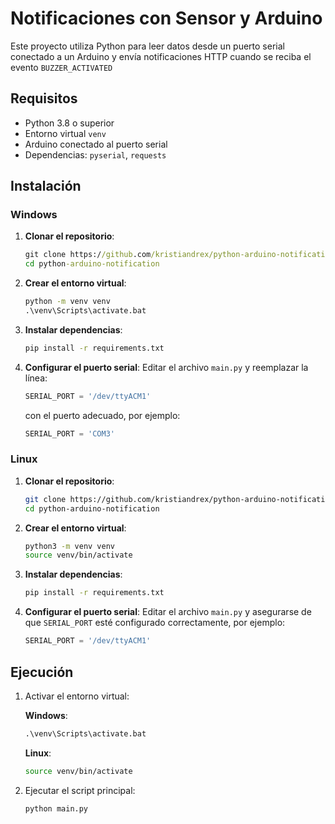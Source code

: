 # Notificaciones con Sensor y Arduino

Este proyecto utiliza Python para leer datos desde un puerto serial conectado a un Arduino y envía notificaciones HTTP cuando se reciba el evento `BUZZER_ACTIVATED`

## Requisitos
- Python 3.8 o superior
- Entorno virtual `venv`
- Arduino conectado al puerto serial
- Dependencias: `pyserial`, `requests`

## Instalación

### Windows

1. **Clonar el repositorio**:
   ```cmd
   git clone https://github.com/kristiandrex/python-arduino-notification
   cd python-arduino-notification
   ```

2. **Crear el entorno virtual**:
   ```cmd
   python -m venv venv
   .\venv\Scripts\activate.bat
   ```

3. **Instalar dependencias**:
   ```cmd
   pip install -r requirements.txt
   ```

4. **Configurar el puerto serial**:
   Editar el archivo `main.py` y reemplazar la línea:
   ```python
   SERIAL_PORT = '/dev/ttyACM1'
   ```
   con el puerto adecuado, por ejemplo:
   ```python
   SERIAL_PORT = 'COM3'
   ```

### Linux

1. **Clonar el repositorio**:
   ```bash
   git clone https://github.com/kristiandrex/python-arduino-notification
   cd python-arduino-notification
   ```

2. **Crear el entorno virtual**:
   ```bash
   python3 -m venv venv
   source venv/bin/activate
   ```

3. **Instalar dependencias**:
   ```bash
   pip install -r requirements.txt
   ```

4. **Configurar el puerto serial**:
   Editar el archivo `main.py` y asegurarse de que `SERIAL_PORT` esté configurado correctamente, por ejemplo:
   ```python
   SERIAL_PORT = '/dev/ttyACM1'
   ```

## Ejecución

1. Activar el entorno virtual:

   **Windows**:
   ```cmd
   .\venv\Scripts\activate.bat
   ```

   **Linux**:
   ```bash
   source venv/bin/activate
   ```

2. Ejecutar el script principal:
   ```bash
   python main.py
   ```
